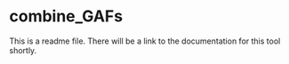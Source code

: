 # combine_GAFs

This is a readme file. There will be a link to the documentation for this tool shortly.
